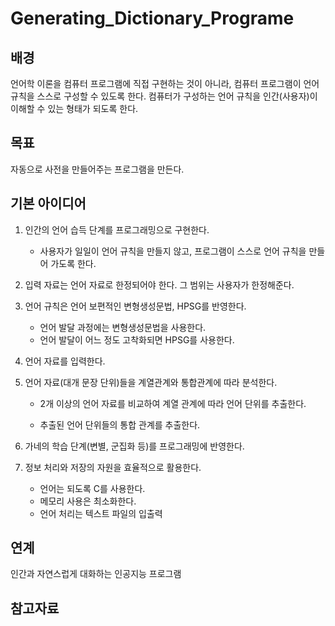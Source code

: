 # Generating_Dictionary_Programe

## 배경

언어학 이론을 컴퓨터 프로그램에 직접 구현하는 것이 아니라, 컴퓨터 프로그램이 언어 규칙을 스스로 구성할 수 있도록 한다.
컴퓨터가 구성하는 언어 규칙을 인간(사용자)이 이해할 수 있는 형태가 되도록 한다.


## 목표

자동으로 사전을 만들어주는 프로그램을 만든다.

## 기본 아이디어

1. 인간의 언어 습득 단계를 프로그래밍으로 구현한다.

   - 사용자가 일일이 언어 규칙을 만들지 않고, 프로그램이 스스로 언어 규칙을 만들어 가도록 한다.
  
2. 입력 자료는 언어 자료로 한정되어야 한다. 그 범위는 사용자가 한정해준다.

3. 언어 규칙은 언어 보편적인 변형생성문법, HPSG를 반영한다.

   - 언어 발달 과정에는 변형생성문법을 사용한다.
   - 언어 발달이 어느 정도 고착화되면 HPSG를 사용한다.
  
4. 언어 자료를 입력한다.

5. 언어 자료(대개 문장 단위)들을 계열관계와 통합관계에 따라 분석한다.

   - 2개 이상의 언어 자료를 비교하여 계열 관계에 따라 언어 단위를 추출한다.
  
   - 추출된 언어 단위들의 통합 관계를 추출한다.

6. 가네의 학습 단계(변별, 군집화 등)를 프로그래밍에 반영한다.

7. 정보 처리와 저장의 자원을 효율적으로 활용한다.

   - 언어는 되도록 C를 사용한다.
   - 메모리 사용은 최소화한다.
   - 언어 처리는 텍스트 파일의 입출력

## 연계

인간과 자연스럽게 대화하는 인공지능 프로그램

## 참고자료
